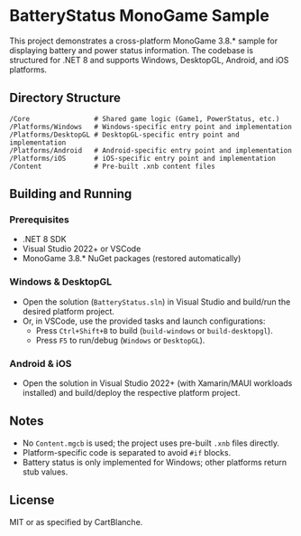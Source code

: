 # BatteryStatus MonoGame Sample

This project demonstrates a cross-platform MonoGame 3.8.* sample for displaying battery and power status information. The codebase is structured for .NET 8 and supports Windows, DesktopGL, Android, and iOS platforms.

## Directory Structure

```
/Core                # Shared game logic (Game1, PowerStatus, etc.)
/Platforms/Windows   # Windows-specific entry point and implementation
/Platforms/DesktopGL # DesktopGL-specific entry point and implementation
/Platforms/Android   # Android-specific entry point and implementation
/Platforms/iOS       # iOS-specific entry point and implementation
/Content             # Pre-built .xnb content files
```

## Building and Running

### Prerequisites
- .NET 8 SDK
- Visual Studio 2022+ or VSCode
- MonoGame 3.8.* NuGet packages (restored automatically)

### Windows & DesktopGL
- Open the solution (`BatteryStatus.sln`) in Visual Studio and build/run the desired platform project.
- Or, in VSCode, use the provided tasks and launch configurations:
  - Press `Ctrl+Shift+B` to build (`build-windows` or `build-desktopgl`).
  - Press `F5` to run/debug (`Windows` or `DesktopGL`).

### Android & iOS
- Open the solution in Visual Studio 2022+ (with Xamarin/MAUI workloads installed) and build/deploy the respective platform project.

## Notes
- No `Content.mgcb` is used; the project uses pre-built `.xnb` files directly.
- Platform-specific code is separated to avoid `#if` blocks.
- Battery status is only implemented for Windows; other platforms return stub values.

## License
MIT or as specified by CartBlanche.
